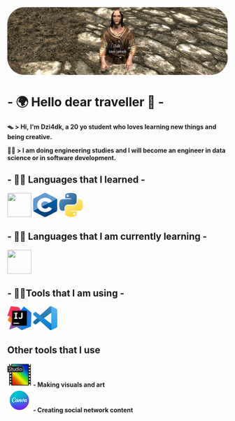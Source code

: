 <img src="banner.png">   

# - 🌍 Hello dear traveller 🌌 -

**🪤 > Hi, I'm Dzi4dk, a 20 yo student who loves learning new things and being creative.**

**👨‍🎓 > I am doing engineering studies and I will become an engineer in data science or in software development.**

## - 👨‍🍳 Languages that I learned - 

<img src="ictures/java.png" width="55" height="55">   
<img src="pictures/C_Logo.png" width="55" height="55">   
<img src="pictures/python.png" width="55" height="55">   

## - 🕵️‍♂️ Languages that I am currently learning -

<img src="pictures/r_logo.png" width="55" height="55"> 

## - 👨‍🔧Tools that I am using -

<img src="pictures/intelliji_logo.png" width="55" height="55">   
<img src="pictures/vscode_logo.png" width="55" height="55"> 

## Other tools that I use

<img src="pictures/pf_logo.png" width="55" height="55">     **- Making visuals and art**   
<img src="pictures/canva.png" width="55" height="55">     **- Creating social network content**


